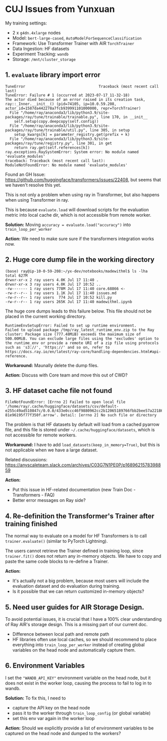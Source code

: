 # CUJ Issues from Yunxuan

My training settings:
 
- 2 x `g4dn.4xlarge` nodes
- Model: `bert-large-cased`, `AutoModelForSequenceClassification`
- Framework: Use Transformer Trainer with AIR `TorchTrainer`
- Data Ingestion: HF datasets 
- Experiment Tracking: `wandb`
- Storage: `/mnt/cluster_storage`

## 1. `evaluate` library import error

```
TuneError                                 Traceback (most recent call last)
TuneError: Failure # 1 (occurred at 2023-07-17_11-32-18)
The actor died because of an error raised in its creation task, ray::_Inner.__init__() (pid=74105, ip=10.0.59.208, actor_id=1587da442278a7fcb939991101000000, repr=TorchTrainer)
  File "/home/ray/anaconda3/lib/python3.9/site-packages/ray/tune/trainable/trainable.py", line 170, in __init__
    self.setup(copy.deepcopy(self.config))
  File "/home/ray/anaconda3/lib/python3.9/site-packages/ray/tune/trainable/util.py", line 305, in setup
    setup_kwargs[k] = parameter_registry.get(prefix + k)
  File "/home/ray/anaconda3/lib/python3.9/site-packages/ray/tune/registry.py", line 301, in get
    return ray.get(self.references[k])
ray.exceptions.RaySystemError: System error: No module named 'evaluate_modules'
traceback: Traceback (most recent call last):
ModuleNotFoundError: No module named 'evaluate_modules'
```

Found an GH Issue: https://github.com/huggingface/transformers/issues/22408, but seems that we haven't resolve this yet. 

This is not only a problem when using ray in Transformer, but also happens when using Transformer in ray.

This is because `evaluate.load` will download scripts for the evaluation metric into local cache dir, which is not accessible from remote worker. 

**Solution:** Moving `accuracy = evaluate.load("accuracy")` into `train_loop_per_worker`

**Action:** We need to make sure sure if the transformers integration works now.


## 2. Huge core dump file in the working directory

```
(base) ray@ip-10-0-59-208:~/yx-dev/notebooks/madewithml$ ls -lha
total 627M
drwxr-xr-x 2 ray users 4.0K Jul 17 11:40 .
drwxr-xr-x 3 ray users 4.0K Jul 17 10:52 ..
-rw------- 1 ray users 778M Jul 17 11:40 core.68866 <-
-rw-r--r-- 1 ray users 1.1K Jul 17 11:40 issues.md
-rw-r--r-- 1 ray users  774 Jul 17 10:52 kill.py
-rw-r--r-- 1 ray users 265K Jul 17 11:40 madewithml.ipynb
```

The huge core dumps leads to this failure below. This file should not be placed in the current working directory.

```
RuntimeEnvSetupError: Failed to set up runtime environment.
Failed to upload package /tmp/ray_latest_runtime_env.zip to the Ray cluster: Package size (777.48MiB) exceeds the maximum size of 500.00MiB. You can exclude large files using the 'excludes' option to the runtime_env or provide a remote URI of a zip file using protocols such as 's3://', 'https://' and so on, refer to https://docs.ray.io/en/latest/ray-core/handling-dependencies.html#api-reference.
```

**Workaround:** Maunally delete the dump files.

**Action:** Discuss with Core team and move this out of CWD?


## 3. HF dataset cache file not found

```
FileNotFoundError: [Errno 2] Failed to open local file '/home/ray/.cache/huggingface/datasets/csv/default-e255c49ad510847c/0.0.0/433e0ccc46f9880962cc2b12065189766fbb2bee57a221866138fb9203c83519/cache-81e96195f77f350f.arrow'. Detail: [errno 2] No such file or directory
```

The problem is that HF datasets by default will load from a cached pyarrow file, and this file is stored under `~/.cache/huggingface/datasets`, which is not accessible for remote workers. 

**Workaround:** I have to add `load_datasets(keep_in_memory=True)`, but this is not applicable when we have a large dataset. 

Related discussions: https://anyscaleteam.slack.com/archives/C03G7N1PE0P/p1689621578398859

**Action:** 
- Put this issue in HF-related documentation (new Train Doc - Transformers - FAQ)
- Better error messages on Ray side?


## 4. Re-definition the Transformer's Trainer after training finished

The normal way to evaluate on a model for HF Transformers is to call `trainer.evaluate()` (similar to PyTorch Lightning).

The users cannot retrieve the Trainer defined in training loop, since `trainer.fit()` does not return any in-memory objects. We have to copy and paste the same code blocks to re-define a Trainer.

**Action:** 
- It's actually not a big problem, because most users will include the evaluation dataset and do evaluation during training.
- Is it possible that we can return customized in-memory objects?


## 5. Need user guides for AIR Storage Design.

To avoid potential issues, it is crucial that I have a 100% clear understanding of Ray AIR's storage design. This is a missing part of our current doc.

- Difference between local path and remote path
- HF libraries often use local caches, so we should recommend to place everything into `train_loop_per_worker` instead of creating global variables on the head node and automatically capture them.


## 6. Environment Variables

I set the `"WANDB_API_KEY"` environment variable on the head node, but it does not exist in the worker loop, causing the process to fail to log in to wandb. 


**Solution:** To fix this, I need to 
- capture the API key on the head node 
- pass it to the worker through `train_loop_config` (or global variable)
- set this env var again in the worker loop

**Action:** Should we explicitly provide a list of environment variables to be captured on the head node and dumped to the workers?
